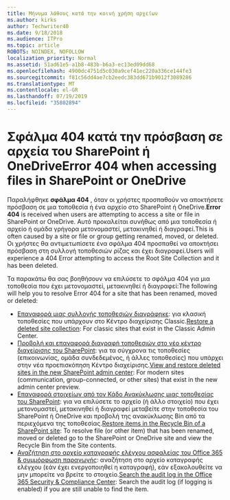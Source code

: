 ```yaml
---
title: Μήνυμα λάθους κατά την κοινή χρήση αρχείων
ms.author: kirks
author: Techwriter40
ms.date: 9/18/2018
ms.audience: ITPro
ms.topic: article
ROBOTS: NOINDEX, NOFOLLOW
localization_priority: Normal
ms.assetid: 51ad61e5-a1b8-483b-b6a3-ec13ed09dd68
ms.openlocfilehash: 4900dc4751d5c030a9cef41ec220a336ce144fe3
ms.sourcegitcommit: f81c56dd4ae7cb2eedc383dd671b9012f3089286
ms.translationtype: MT
ms.contentlocale: el-GR
ms.lasthandoff: 07/19/2019
ms.locfileid: "35802894"
---
```

# <a name="error-404-when-accessing-files-in-sharepoint-or-onedrive"></a><span data-ttu-id="0dcc2-102">Σφάλμα 404 κατά την πρόσβαση σε αρχεία του SharePoint ή OneDrive</span><span class="sxs-lookup"><span data-stu-id="0dcc2-102">Error 404 when accessing files in SharePoint or OneDrive</span></span>

<span data-ttu-id="0dcc2-103">Παραλήφθηκε **σφάλμα 404** , όταν οι χρήστες προσπαθούν να αποκτήσετε πρόσβαση σε μια τοποθεσία ή ένα αρχείο στο SharePoint ή OneDrive.</span><span class="sxs-lookup"><span data-stu-id="0dcc2-103">**Error 404** is received when users are attempting to access a site or file in SharePoint or OneDrive.</span></span> <span data-ttu-id="0dcc2-104">Αυτό προκαλείται συνήθως από μια τοποθεσία ή αρχείο ή ομάδα γρήγορα μετονομαστεί, μετακινηθεί ή διαγραφεί.</span><span class="sxs-lookup"><span data-stu-id="0dcc2-104">This is often caused by a site or file or group getting renamed, moved, or deleted.</span></span>
<span data-ttu-id="0dcc2-105">Οι χρήστες θα αντιμετωπίσετε ένα σφάλμα 404 προσπαθεί να αποκτήσει πρόσβαση στη συλλογή τοποθεσιών ρίζας και έχει διαγραφεί.</span><span class="sxs-lookup"><span data-stu-id="0dcc2-105">Users will experience a 404 Error attempting to access the Root Site Collection and it has been deleted.</span></span>

<span data-ttu-id="0dcc2-106">Τα παρακάτω θα σας βοηθήσουν να επιλύσετε το σφάλμα 404 για μια τοποθεσία που έχει μετονομαστεί, μετακινηθεί ή διαγραφεί:</span><span class="sxs-lookup"><span data-stu-id="0dcc2-106">The following will help you to resolve Error 404 for a site that has been renamed, moved or deleted:</span></span>

- <span data-ttu-id="0dcc2-107">[Επαναφορά μιας συλλογής τοποθεσιών διαγράφηκε](https://docs.microsoft.com/sharepoint/restore-deleted-site-collection): για κλασική τοποθεσίες που υπάρχουν στο Κέντρο διαχείρισης Classic.</span><span class="sxs-lookup"><span data-stu-id="0dcc2-107">[Restore a deleted site collection](https://docs.microsoft.com/sharepoint/restore-deleted-site-collection):  For classic sites that exist in the Classic Admin Center.</span></span>
- <span data-ttu-id="0dcc2-108">[Προβολή και επαναφορά διαγραφή τοποθεσιών στο νέο κέντρο διαχείρισης του SharePoint](https://docs.microsoft.com/sharepoint/view-and-restore-deleted-sites-in-new-admin-center): για τα σύγχρονα τις τοποθεσίες (επικοινωνίας, ομάδα συνδεδεμένος, ή άλλες τοποθεσίες) που υπάρχει στην νέα προεπισκόπηση Κέντρο διαχείρισης.</span><span class="sxs-lookup"><span data-stu-id="0dcc2-108">[View and restore deleted sites in the new SharePoint admin center](https://docs.microsoft.com/sharepoint/view-and-restore-deleted-sites-in-new-admin-center):  For modern sites (communication, group-connected, or other sites) that exist in the new admin center preview.</span></span>
- <span data-ttu-id="0dcc2-109">[Επαναφορά στοιχείων από τον Κάδο Ανακύκλωσης μιας τοποθεσίας του SharePoint](https://support.office.com/article/Restore-items-in-the-Recycle-Bin-of-a-SharePoint-site-6df466b6-55f2-4898-8d6e-c0dff851a0be): για να επιλύσετε το αρχείο (ή άλλο στοιχείο) που έχει μετονομαστεί, μετακινηθεί ή διαγραφεί μεταβείτε στην τοποθεσία του SharePoint ή OneDrive και προβολή της ανακύκλωσης Bin από τα περιεχόμενα της τοποθεσίας.</span><span class="sxs-lookup"><span data-stu-id="0dcc2-109">[Restore items in the Recycle Bin of a SharePoint site](https://support.office.com/article/Restore-items-in-the-Recycle-Bin-of-a-SharePoint-site-6df466b6-55f2-4898-8d6e-c0dff851a0be):  To resolve file (or other item) that has been renamed, moved or deleted go to the SharePoint or OneDrive site and view the Recycle Bin from the Site contents.</span></span>
- <span data-ttu-id="0dcc2-110">[Αναζήτηση στο αρχείο καταγραφής ελέγχου ασφαλείας του Office 365 &amp; συμμόρφωση παραγωγής](https://support.office.com/client/search-the-audit-log-in-the-office-365-security-compliance-center-0d4d0f35-390b-4518-800e-0c7ec95e946c): αναζήτηση στο αρχείο καταγραφής ελέγχου (εάν έχει ενεργοποιηθεί η καταγραφή), εάν εξακολουθείτε να μην μπορείτε να βρείτε το στοιχείο.</span><span class="sxs-lookup"><span data-stu-id="0dcc2-110">[Search the audit log in the Office 365 Security &amp; Compliance Center](https://support.office.com/client/search-the-audit-log-in-the-office-365-security-compliance-center-0d4d0f35-390b-4518-800e-0c7ec95e946c):  Search the audit log (if logging is enabled) if you are still unable to find the item.</span></span>




    

